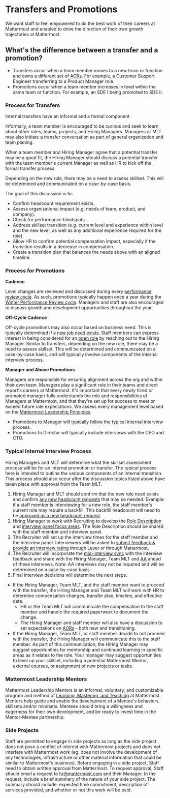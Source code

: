 # Transfers and Promotions

We want staff to feel empowered to do the best work of their careers at Mattermost and enabled to drive the direction of their own growth trajectories at Mattermost.

## What's the difference between a transfer and a promotion?

* Transfers occur when a team member moves to a new team or function and owns a different set of [AORs](https://handbook.mattermost.com/operations/operations/areas-of-responsibility). For example, a Customer Support Engineer transferring to a Product Manager role.
* Promotions occur when a team member increases in level within the same team or function. For example, an SDE I being promoted to SDE II.

### Process for Transfers

Internal transfers have an informal and a formal component. 

Informally, a team member is encouraged to be curious and seek to learn about other roles, teams, projects, and Hiring Managers. Managers or MLT may also initiate a transfer conversation as part of general organization and team planing.

When a team member and Hiring Manager agree that a potential transfer may be a good fit, the Hiring Manager should discuss a potential transfer with the team member's current Manager as well as HR to kick off the formal transfer process.

Depending on the new role, there may be a need to assess skillset. This will be determined and communicated on a case-by-case basis.

The goal of this discussion is to:
- Confirm headcount requirement exists.
- Assess organizational impact (e.g. needs of team, product, and company).
- Check for performance blindspots.
- Address skillset transition (e.g. current level and experience within level and the new level, as well as any additional experience required for the role).
- Allow HR to confirm potential compensation impact, especially if the transition results in a decrease in compensation.
- Create a transition plan that balances the needs above with an aligned timeline.

### Process for Promotions

**Cadence**

Level changes are reviewed and discussed during every [performance review cycle](https://handbook.mattermost.com/operations/workplace/people/performance-reviews-50?q=levels). As such, promotions typically happen once a year during the [Winter Performance Review cycle](https://handbook.mattermost.com/operations/workplace/people/performance-reviews-50/performance-review-timeline-winter-2019). Managers and staff are also encouraged to discuss growth and development opportunities throughout the year.

**Off-Cycle Cadence**

Off-cycle promotions may also occur based on business need. This is typically determined if a [new job need exists](https://handbook.mattermost.com/contributors/join-us/staff-recruiting#how-to-open-a-new-role). Staff members can express interest in being considered for an [open role](https://mattermost.com/careers/) by reaching out to the Hiring Manager. Similar to transfers, depending on the new role, there may be a need to assess skillset. This will be determined and communicated on a case-by-case basis, and will typically involve components of the internal interview process.

**Manager and Above Promotions**

Managers are responsible for ensuring alignment across the org and within their own team. Managers play a significant role in their teams and direct report's careers at Mattermost. It's important that every newly hired or promoted manager fully understands the role and responsibilities of Managers at Mattermost, and that they're set up for success to meet or exceed future role expectations. We assess every management level based on the [Mattermost Leadership Principles](https://handbook.mattermost.com/company/about-mattermost#leadership-principles).

* Promotions to Manager will typically follow the typical internal interview process.  
* Promotions to Director will typically include interviews with the CEO and CTO. 

### Typical Internal Interview Process

Hiring Managers and MLT will determine what the skillset assessment process will be for an internal promotion or transfer. The typical process here is intended to outline the various components of an internal transition. This process should also occur after the discussion topics listed above have taken place with approval from the Team MLT.

1. Hiring Manager and MLT should confirm that the new role need exists and confirm [any new headcount requests](https://handbook.mattermost.com/contributors/join-us/staff-recruiting#how-to-open-a-new-role) that may be needed. Example: if a staff member is interviewing for a new role, the staff member's current role may require a backfill. This backfill headcount will need to be [approved as a new headcount request](https://handbook.mattermost.com/contributors/join-us/staff-recruiting#how-to-open-a-new-role).
2. Hiring Manager to work with Recruiting to develop the [Role Description](https://handbook.mattermost.com/contributors/join-us/staff-recruiting#role-description) and [interview panel focus areas](https://handbook.mattermost.com/contributors/join-us/staff-recruiting#interview-process). The Role Description should be shared with the staff member and interview panel.
3. The Recruiter will set up the interview times for the staff member and the interview panel. Interviewers will be asked to [submit feedback & provide an interview rating](https://handbook.mattermost.com/contributors/join-us/staff-recruiting#interview-panel-process) through Lever or through Mattermost.
4. The Recruiter will incorporate the [mid-interview sync](https://handbook.mattermost.com/contributors/join-us/staff-recruiting#mid-interview-sync) with the interview feedback and share with the Hiring Manager, Team MLT and [AA](https://handbook.mattermost.com/contributors/join-us/staff-recruiting#as-appropriate-interviews-aas) ahead of these interviews. Note: AA interviews may not be required and will be determined on a case-by-case basis.
5. Final interview decisions will determine the next steps.
  * If the Hiring Manager, Team MLT, and the staff member want to proceed with the transfer, the Hiring Manager and Team MLT will work with HR to determine compensation changes, transfer plan, timeline, and effective date.
    * HR or the Team MLT will communicate the compensation to the staff member and handle the required paperwork to document the change.
    * The Hiring Manager and staff member will also have a discussion to set expectations on [AORs](https://handbook.mattermost.com/operations/operations/areas-of-responsibility) - both new and transitioning.
  * If the Hiring Manager, Team MLT, or staff member decide to not proceed with the transfer, the Hiring Manager will communicate this to the staff member. As part of this communication, the Hiring Manager may suggest opportunities for mentorship and continued learning in specific areas as it relates to the role.  Your manager may suggest opportunities to level up your skillset, including a potential Mattermost Mentor, external courses, or assignment of new projects or tasks.
  
### Mattermost Leadership Mentors

Mattermost Leadership Mentors is an informal, voluntary, and customizable program and method of [Learning, Mastering, and Teaching](https://handbook.mattermost.com/company/about-mattermost/mindsets#learn-master-teach) at Mattermost. Mentors help guide and enable the development of a Mentee's behaviors, skillsets and/or mindsets. Mentees should bring a willingness and eagerness for their own development, and be ready to invest time in the Mentor-Mentee partnership.

### Side Projects

Staff are permitted to engage in side projects as long as the side project does not pose a conflict of interest with Mattermost projects and does not interfere with Mattermost work (eg. does not involve the development of any technologies, infrastructure or other material information that could be similar to Mattermost's business). 
Before engaging in a side project, Staff need to obtain written approval from Mattermost. To request approval, Staff should email a request to hr@mattermost.com and their Manager. 
In the request, include a brief summary of the nature of your side project. The summary should include: expected time commitment, description of services provided, and whether or not this work will be paid. 
